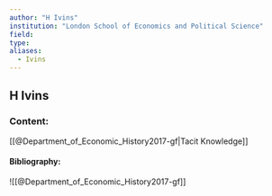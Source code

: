 ```yaml
---
author: "H Ivins"
institution: "London School of Economics and Political Science"
field:
type:
aliases:
  - Ivins
---
```


## H Ivins

### Content:
[[@Department_of_Economic_History2017-gf|Tacit Knowledge]]

#### Bibliography:

![[@Department_of_Economic_History2017-gf]]